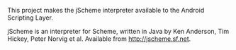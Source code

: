 This project makes the jScheme interpreter available to the Android Scripting Layer.

jScheme is an interpreter for Scheme, written in Java by Ken Anderson, Tim Hickey, Peter Norvig et al.  Available from http://jscheme.sf.net.